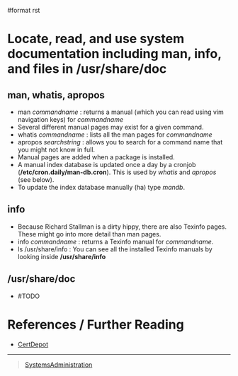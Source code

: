 \#format rst

Locate, read, and use system documentation including man, info, and files in /usr/share/doc
===========================================================================================

man, whatis, apropos
--------------------

-   man *commandname* : returns a manual (which you can read using vim navigation keys) for *commandname*
-   Several different manual pages may exist for a given command.
-   whatis *commandname* : lists all the man pages for *commandname*
-   apropos *searchstring* : allows you to search for a command name that you might not know in full.
-   Manual pages are added when a package is installed.
-   A manual index database is updated once a day by a cronjob (**/etc/cron.daily/man-db.cron**). This is used by *whatis* and *apropos* (see below).
-   To update the index database manually (ha) type *mandb*.

info
----

-   Because Richard Stallman is a dirty hippy, there are also Texinfo pages. These might go into more detail than man pages.
-   info *commandname* : returns a Texinfo manual for *commandname*.
-   ls /usr/share/info : You can see all the installed Texinfo manuals by looking inside **/usr/share/info**

/usr/share/doc
--------------

-   \#TODO

References / Further Reading
============================

-   [CertDepot](http://www.certdepot.net/rhel7-locate-system-documentation/)

* * * * *

> [SystemsAdministration](../SystemsAdministration)
